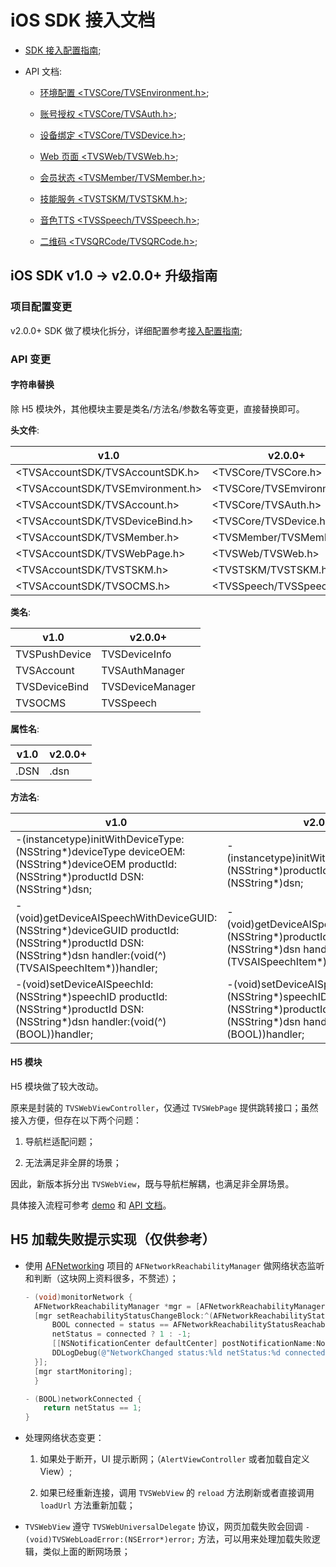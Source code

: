 # iOS SDK 接入文档

* [SDK 接入配置指南][1];

* API 文档:

  * [环境配置 <TVSCore/TVSEnvironment.h>][2];

  * [账号授权 <TVSCore/TVSAuth.h>][3];

  * [设备绑定 <TVSCore/TVSDevice.h>][4];

  * [Web 页面 <TVSWeb/TVSWeb.h>][5];

  * [会员状态 <TVSMember/TVSMember.h>][6];

  * [技能服务 <TVSTSKM/TVSTSKM.h>][7];

  * [音色TTS <TVSSpeech/TVSSpeech.h>][8];

  * [二维码 <TVSQRCode/TVSQRCode.h>][9];
  
## iOS SDK v1.0 -> v2.0.0+ 升级指南

### 项目配置变更

v2.0.0+ SDK 做了模块化拆分，详细配置参考[接入配置指南][10];

### API 变更

#### 字符串替换

除 H5 模块外，其他模块主要是类名/方法名/参数名等变更，直接替换即可。

**头文件**:

| v1.0 | v2.0.0+ |
| ------ | ------ |
| <TVSAccountSDK/TVSAccountSDK.h> | <TVSCore/TVSCore.h> |
| <TVSAccountSDK/TVSEmvironment.h> | <TVSCore/TVSEmvironment.h> |
| <TVSAccountSDK/TVSAccount.h> | <TVSCore/TVSAuth.h> |
| <TVSAccountSDK/TVSDeviceBind.h> | <TVSCore/TVSDevice.h> |
| <TVSAccountSDK/TVSMember.h> | <TVSMember/TVSMember.h> |
| <TVSAccountSDK/TVSWebPage.h> | <TVSWeb/TVSWeb.h> |
| <TVSAccountSDK/TVSTSKM.h> | <TVSTSKM/TVSTSKM.h> |
| <TVSAccountSDK/TVSOCMS.h> | <TVSSpeech/TVSSpeech.h> |

**类名**:

| v1.0 | v2.0.0+ |
| ------ | ------ |
| TVSPushDevice | TVSDeviceInfo |
| TVSAccount | TVSAuthManager |
| TVSDeviceBind | TVSDeviceManager |
| TVSOCMS | TVSSpeech |

**属性名**:

| v1.0 | v2.0.0+ |
| ------ | ------ |
| .DSN | .dsn |

**方法名**:

| v1.0 | v2.0.0+ |
| ------ | ------ |
| -(instancetype)initWithDeviceType:(NSString*)deviceType deviceOEM:(NSString*)deviceOEM productId:(NSString*)productId DSN:(NSString*)dsn; | -(instancetype)initWithDeviceProductId:(NSString*)productId dsn:(NSString*)dsn; |
| -(void)getDeviceAISpeechWithDeviceGUID:(NSString*)deviceGUID productId:(NSString*)productId DSN:(NSString*)dsn handler:(void(^)(TVSAISpeechItem*))handler; | -(void)getDeviceAISpeechWithProductId:(NSString*)productId dsn:(NSString*)dsn handler:(void(^)(TVSAISpeechItem*))handler; |
| -(void)setDeviceAISpeechId:(NSString*)speechID productId:(NSString*)productId DSN:(NSString*)dsn handler:(void(^)(BOOL))handler; | -(void)setDeviceAISpeechId:(NSString*)speechID productId:(NSString*)productId dsn:(NSString*)dsn handler:(void(^)(BOOL))handler; |

#### H5 模块

H5 模块做了较大改动。

原来是封装的 `TVSWebViewController`，仅通过 `TVSWebPage` 提供跳转接口；虽然接入方便，但存在以下两个问题：

1. 导航栏适配问题；

2. 无法满足非全屏的场景；

因此，新版本拆分出 `TVSWebView`，既与导航栏解耦，也满足非全屏场景。

具体接入流程可参考 [demo][11] 和 [API 文档][12]。

## H5 加载失败提示实现（仅供参考）

* 使用 [AFNetworking][1] 项目的 `AFNetworkReachabilityManager` 做网络状态监听和判断（这块网上资料很多，不赘述）；

  ```objective-c
  - (void)monitorNetwork {
    AFNetworkReachabilityManager *mgr = [AFNetworkReachabilityManager sharedManager];
    [mgr setReachabilityStatusChangeBlock:^(AFNetworkReachabilityStatus status) {
        BOOL connected = status == AFNetworkReachabilityStatusReachableViaWiFi || status == AFNetworkReachabilityStatusReachableViaWWAN;
        netStatus = connected ? 1 : -1;
        [[NSNotificationCenter defaultCenter] postNotificationName:NotifyNetworkChanged object:self userInfo:@{@"netStatus":[NSNumber numberWithInteger:netStatus]}];
        DDLogDebug(@"NetworkChanged status:%ld netStatus:%d connected:%@", status, netStatus, connected?@"YES":@"NO");
    }];
    [mgr startMonitoring];
    }

  - (BOOL)networkConnected {
      return netStatus == 1;
  }
  ```

* 处理网络状态变更：

  1. 如果处于断开，UI 提示断网；（`AlertViewController` 或者加载自定义 View）;

  2. 如果已经重新连接，调用 `TVSWebView` 的 `reload` 方法刷新或者直接调用 `loadUrl` 方法重新加载；

* `TVSWebView` 遵守 `TVSWebUniversalDelegate` 协议，网页加载失败会回调 `-(void)TVSWebLoadError:(NSError*)error;` 方法，可以用来处理加载失败逻辑，类似上面的断网场景；
 
[1]: https://github.com/AFNetworking/AFNetworking



  [1]: https://github.com/TencentDingdang/dmsdk/blob/master/doc/iOS/%E5%8E%82%E5%95%86APP(iOS)%E6%8E%A5%E5%85%A5%E9%85%8D%E7%BD%AE%E6%8C%87%E5%8D%97.md

  [2]: https://github.com/TencentDingdang/dmsdk/blob/master/doc/iOS/api-doc/TVSEnvironment.md

  [3]: https://github.com/TencentDingdang/dmsdk/blob/master/doc/iOS/api-doc/TVSAuth.md

  [4]: https://github.com/TencentDingdang/dmsdk/blob/master/doc/iOS/api-doc/TVSDevice.md

  [5]: https://github.com/TencentDingdang/dmsdk/blob/master/doc/iOS/api-doc/TVSWeb.md

  [6]: https://github.com/TencentDingdang/dmsdk/blob/master/doc/iOS/api-doc/TVSMember.md

  [7]: https://github.com/TencentDingdang/dmsdk/blob/master/doc/iOS/api-doc/TVSTSKM.md

  [8]: https://github.com/TencentDingdang/dmsdk/blob/master/doc/iOS/api-doc/TVSSpeech.md

  [9]: https://github.com/TencentDingdang/dmsdk/blob/master/doc/iOS/api-doc/TVSQRCode.md
  
  [10]: https://github.com/TencentDingdang/dmsdk/blob/master/doc/iOS/厂商APP(iOS)接入配置指南.md
  
  [11]: https://github.com/TencentDingdang/dmsdk/blob/master/demo/iOS/TVSAccountDemo/TVSAccountDemo/BrowserVC.m
  
  [12]: https://github.com/TencentDingdang/dmsdk/blob/master/doc/iOS/api-doc/TVSWeb.md
